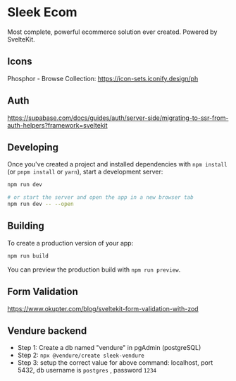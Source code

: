 # Sleek Ecom

Most complete, powerful ecommerce solution ever created. Powered by SvelteKit.

## Icons

Phosphor - Browse Collection: https://icon-sets.iconify.design/ph

## Auth

https://supabase.com/docs/guides/auth/server-side/migrating-to-ssr-from-auth-helpers?framework=sveltekit

## Developing

Once you've created a project and installed dependencies with `npm install` (or `pnpm install` or `yarn`), start a development server:

```bash
npm run dev

# or start the server and open the app in a new browser tab
npm run dev -- --open
```

## Building

To create a production version of your app:

```bash
npm run build
```

You can preview the production build with `npm run preview`.

## Form Validation

https://www.okupter.com/blog/sveltekit-form-validation-with-zod

## Vendure backend

- Step 1: Create a db named "vendure" in pgAdmin (postgreSQL)
- Step 2: `npx @vendure/create sleek-vendure`
- Step 3: setup the correct value for above command: localhost, port 5432, db username is `postgres` , password `1234`
